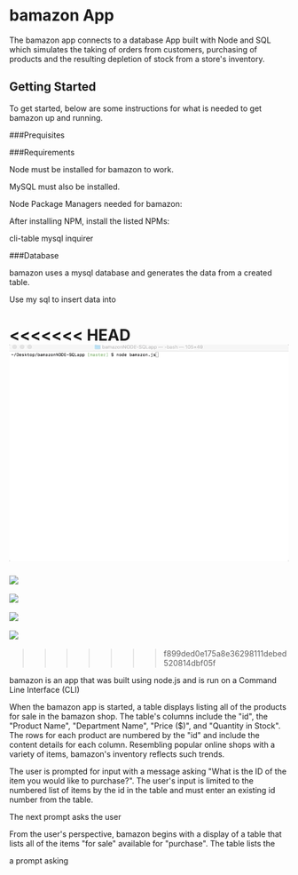 # bamazon App

The bamazon app connects to a database 
App built with Node and SQL which simulates the taking of orders from customers, purchasing of products and the resulting depletion of stock from a store's inventory.

## Getting Started

To get started, below are some instructions for what is needed to get bamazon up and running.

###Prequisites



###Requirements

Node must be installed for bamazon to work.

MySQL must also be installed. 

Node Package Managers needed for bamazon: 

After installing NPM, install the listed NPMs:

cli-table
mysql
inquirer

###Database 

bamazon uses a mysql database and generates the data from a created table.

Use my sql to insert data into 



<<<<<<< HEAD
![](assets/table.gif)
=======


![]("assets/bamazongif1")

![]("assets/bamazongif2")


![]("assets/bamazongif3")


![]("assets/bamazongif4")



>>>>>>> f899ded0e175a8e36298111debed520814dbf05f

bamazon is an app that was built using node.js and is run on a Command Line Interface (CLI)

When the bamazon app is started, a table displays listing all of the products for sale in the bamazon shop. The table's columns include the "id", the "Product Name", "Department Name", "Price ($)", and "Quantity in Stock". The rows for each product are numbered by the "id" and include the content details for each column. Resembling popular online shops with a variety of items, bamazon's inventory reflects such trends. 

The user is prompted for input with a message asking "What is the ID of the item you would like to purchase?". The user's input is limited to the numbered list of items by the id in the table and must enter an existing id number from the table.

The next prompt asks the user 


From the user's perspective, bamazon begins with a display of a table that lists all of the items "for sale" available for "purchase". The table lists the 

a prompt asking 



